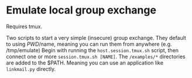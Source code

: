 
# Emulate local group exchange

Requires tmux.

Two scripts to start a very simple (insecure) group exchange. 
They default to using $PWD/$name, meaning you can run them from anywhere (e.g. /tmp/emulate)
Begin with running the `host.session.tmux.sh` script, then connect one or more `session.tmux.sh [NAME]`. 
The `/examples/*` directories are added to the $PATH. 
Meaning you can use an application like `linkmail.py` directly.
